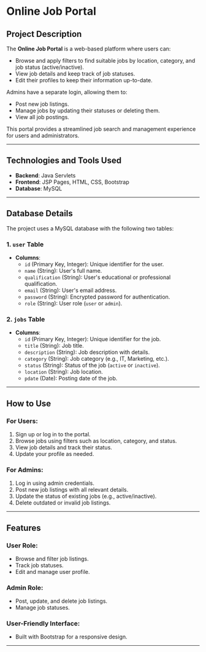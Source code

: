 # **Online Job Portal**

## **Project Description**  
The **Online Job Portal** is a web-based platform where users can:  
- Browse and apply filters to find suitable jobs by location, category, and job status (active/inactive).  
- View job details and keep track of job statuses.  
- Edit their profiles to keep their information up-to-date.  

Admins have a separate login, allowing them to:  
- Post new job listings.  
- Manage jobs by updating their statuses or deleting them.  
- View all job postings.  

This portal provides a streamlined job search and management experience for users and administrators.  

---

## **Technologies and Tools Used**  
- **Backend**: Java Servlets  
- **Frontend**: JSP Pages, HTML, CSS, Bootstrap  
- **Database**: MySQL  

---

## **Database Details**  
The project uses a MySQL database with the following two tables:  

### **1. `user` Table**  
- **Columns**:  
  - `id` (Primary Key, Integer): Unique identifier for the user.  
  - `name` (String): User's full name.  
  - `qualification` (String): User's educational or professional qualification.  
  - `email` (String): User's email address.  
  - `password` (String): Encrypted password for authentication.  
  - `role` (String): User role (`user` or `admin`).  

### **2. `jobs` Table**  
- **Columns**:  
  - `id` (Primary Key, Integer): Unique identifier for the job.  
  - `title` (String): Job title.  
  - `description` (String): Job description with details.  
  - `category` (String): Job category (e.g., IT, Marketing, etc.).  
  - `status` (String): Status of the job (`active` or `inactive`).  
  - `location` (String): Job location.  
  - `pdate` (Date): Posting date of the job.  

---

## **How to Use**  

### **For Users:**  
1. Sign up or log in to the portal.  
2. Browse jobs using filters such as location, category, and status.  
3. View job details and track their status.  
4. Update your profile as needed.  

### **For Admins:**  
1. Log in using admin credentials.  
2. Post new job listings with all relevant details.  
3. Update the status of existing jobs (e.g., active/inactive).  
4. Delete outdated or invalid job listings.  

---

## **Features**  
### **User Role:**  
- Browse and filter job listings.  
- Track job statuses.  
- Edit and manage user profile.  

### **Admin Role:**  
- Post, update, and delete job listings.  
- Manage job statuses.  

### **User-Friendly Interface:**  
- Built with Bootstrap for a responsive design.  

---

